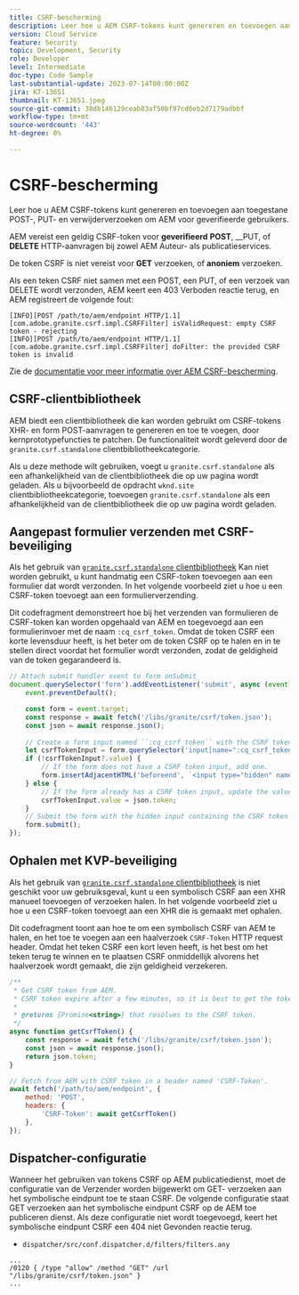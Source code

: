 ```yaml
---
title: CSRF-bescherming
description: Leer hoe u AEM CSRF-tokens kunt genereren en toevoegen aan toegestane POST-, PUT- en verwijderverzoeken om AEM voor geverifieerde gebruikers.
version: Cloud Service
feature: Security
topic: Development, Security
role: Developer
level: Intermediate
doc-type: Code Sample
last-substantial-update: 2023-07-14T00:00:00Z
jira: KT-13651
thumbnail: KT-13651.jpeg
source-git-commit: 38db146129ceab83af50bf97cd6eb2d7179adbbf
workflow-type: tm+mt
source-wordcount: '443'
ht-degree: 0%

---
```



# CSRF-bescherming

Leer hoe u AEM CSRF-tokens kunt genereren en toevoegen aan toegestane POST-, PUT- en verwijderverzoeken om AEM voor geverifieerde gebruikers.

AEM vereist een geldig CSRF-token voor __geverifieerd__ __POST__, __PUT, of __DELETE__ HTTP-aanvragen bij zowel AEM Auteur- als publicatieservices.

De token CSRF is niet vereist voor __GET__ verzoeken, of __anoniem__ verzoeken.

Als een teken CSRF niet samen met een POST, een PUT, of een verzoek van DELETE wordt verzonden, AEM keert een 403 Verboden reactie terug, en AEM registreert de volgende fout:

```log
[INFO][POST /path/to/aem/endpoint HTTP/1.1][com.adobe.granite.csrf.impl.CSRFFilter] isValidRequest: empty CSRF token - rejecting
[INFO][POST /path/to/aem/endpoint HTTP/1.1][com.adobe.granite.csrf.impl.CSRFFilter] doFilter: the provided CSRF token is invalid
```

Zie de [documentatie voor meer informatie over AEM CSRF-bescherming](https://experienceleague.adobe.com/docs/experience-manager-65/developing/introduction/csrf-protection.html).


## CSRF-clientbibliotheek

AEM biedt een clientbibliotheek die kan worden gebruikt om CSRF-tokens XHR- en form POST-aanvragen te genereren en toe te voegen, door kernprototypefuncties te patchen. De functionaliteit wordt geleverd door de `granite.csrf.standalone` clientbibliotheekcategorie.

Als u deze methode wilt gebruiken, voegt u `granite.csrf.standalone` als een afhankelijkheid van de clientbibliotheek die op uw pagina wordt geladen. Als u bijvoorbeeld de opdracht `wknd.site` clientbibliotheekcategorie, toevoegen `granite.csrf.standalone` als een afhankelijkheid van de clientbibliotheek die op uw pagina wordt geladen.

## Aangepast formulier verzenden met CSRF-beveiliging

Als het gebruik van [`granite.csrf.standalone` clientbibliotheek](#csrf-client-library) Kan niet worden gebruikt, u kunt handmatig een CSRF-token toevoegen aan een formulier dat wordt verzonden. In het volgende voorbeeld ziet u hoe u een CSRF-token toevoegt aan een formulierverzending.

Dit codefragment demonstreert hoe bij het verzenden van formulieren de CSRF-token kan worden opgehaald van AEM en toegevoegd aan een formulierinvoer met de naam `:cq_csrf_token`. Omdat de token CSRF een korte levensduur heeft, is het beter om de token CSRF op te halen en in te stellen direct voordat het formulier wordt verzonden, zodat de geldigheid van de token gegarandeerd is.

```javascript
// Attach submit handler event to form onSubmit
document.querySelector('form').addEventListener('submit', async (event) => {
    event.preventDefault();

    const form = event.target;
    const response = await fetch('/libs/granite/csrf/token.json');
    const json = await response.json();
    
    // Create a form input named ``:cq_csrf_token`` with the CSRF token.
    let csrfTokenInput = form.querySelector('input[name=":cq_csrf_token"]');
    if (!csrfTokenInput?.value) {
        // If the form does not have a CSRF token input, add one.
        form.insertAdjacentHTML('beforeend', `<input type="hidden" name=":cq_csrf_token" value="${json.token}">`);
    } else {
        // If the form already has a CSRF token input, update the value.
        csrfTokenInput.value = json.token;
    }
    // Submit the form with the hidden input containing the CSRF token
    form.submit();
});
```

## Ophalen met KVP-beveiliging

Als het gebruik van [`granite.csrf.standalone` clientbibliotheek](#csrf-client-library) is niet geschikt voor uw gebruiksgeval, kunt u een symbolisch CSRF aan een XHR manueel toevoegen of verzoeken halen. In het volgende voorbeeld ziet u hoe u een CSRF-token toevoegt aan een XHR die is gemaakt met ophalen.

Dit codefragment toont aan hoe te om een symbolisch CSRF van AEM te halen, en het toe te voegen aan een haalverzoek `CSRF-Token` HTTP request header. Omdat het teken CSRF een kort leven heeft, is het best om het teken terug te winnen en te plaatsen CSRF onmiddellijk alvorens het haalverzoek wordt gemaakt, die zijn geldigheid verzekeren.

```javascript
/**
 * Get CSRF token from AEM.
 * CSRF token expire after a few minutes, so it is best to get the token before each request.
 * 
 * @returns {Promise<string>} that resolves to the CSRF token.
 */
async function getCsrfToken() {
    const response = await fetch('/libs/granite/csrf/token.json');
    const json = await response.json();
    return json.token;
}

// Fetch from AEM with CSRF token in a header named 'CSRF-Token'.
await fetch('/path/to/aem/endpoint', {
    method: 'POST',
    headers: {
        'CSRF-Token': await getCsrfToken()
    },
});
```

## Dispatcher-configuratie

Wanneer het gebruiken van tokens CSRF op AEM publicatiedienst, moet de configuratie van de Verzender worden bijgewerkt om GET- verzoeken aan het symbolische eindpunt toe te staan CSRF. De volgende configuratie staat GET verzoeken aan het symbolische eindpunt CSRF op de AEM toe publiceren dienst. Als deze configuratie niet wordt toegevoegd, keert het symbolische eindpunt CSRF een 404 niet Gevonden reactie terug.

* `dispatcher/src/conf.dispatcher.d/filters/filters.any`

```
...
/0120 { /type "allow" /method "GET" /url "/libs/granite/csrf/token.json" }
...
```
